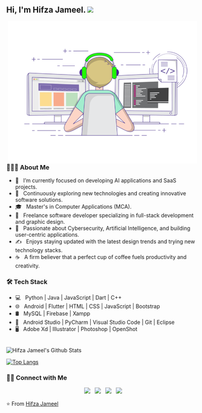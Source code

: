 <h2> Hi, I'm Hifza Jameel. <img src="https://github.com/souvikguria98/souvikguria98/blob/master/Hi.gif" width="25"></h2>
<img align="right" alt="GIF" src="https://raw.githubusercontent.com/devSouvik/devSouvik/master/gif3.gif" width="500"/>

<h3> 👨🏻‍💻 About Me </h3>

- 🔭 &nbsp; I’m currently focused on developing AI applications and SaaS projects.
- 🤔 &nbsp; Continuously exploring new technologies and creating innovative software solutions.
- 🎓 &nbsp; Master's in Computer Applications (MCA).
- 💼 &nbsp; Freelance software developer specializing in full-stack development and graphic design.
- 🌱 &nbsp; Passionate about Cybersecurity, Artificial Intelligence, and building user-centric applications.
- ✍️ &nbsp; Enjoys staying updated with the latest design trends and trying new technology stacks.
- ☕ &nbsp; A firm believer that a perfect cup of coffee fuels productivity and creativity.

<h3>🛠 Tech Stack</h3>

- 💻 &nbsp; Python | Java | JavaScript | Dart | C++  
- 🌐 &nbsp; Android | Flutter | HTML | CSS | JavaScript | Bootstrap
- 🛢 &nbsp; MySQL | Firebase | Xampp
- 🔧 &nbsp; Android Studio | PyCharm | Visual Studio Code | Git | Eclipse
- 🖥 &nbsp; Adobe Xd | Illustrator | Photoshop | OpenShot

<br>

<img align="center" src="https://github-readme-stats.vercel.app/api?username=codingukhti&include_all_commits=true&count_private=true&show_icons=true&line_height=20&title_color=7A7ADB&icon_color=2234AE&text_color=D3D3D3&bg_color=0,000000,130F40" alt="Hifza Jameel's Github Stats">

</br>

[![Top Langs](https://github-readme-stats.vercel.app/api/top-langs/?username=devSouvik&layout=compact&text_color=daf7dc&bg_color=151515)](https://github.com/devSouvik/github-readme-stats)

<h3> 🤝🏻 Connect with Me </h3>

<p align="center">
&nbsp; <a href="https://twitter.com/codingukht1" target="_blank" rel="noopener noreferrer"><img src="https://img.icons8.com/plasticine/100/000000/twitter.png" width="50" /></a>  
&nbsp; <a href="https://www.instagram.com/deenprenuer/" target="_blank" rel="noopener noreferrer"><img src="https://img.icons8.com/plasticine/100/000000/instagram-new.png" width="50" /></a>  
&nbsp; <a href="https://www.linkedin.com/in/hifza-jameel/" target="_blank" rel="noopener noreferrer"><img src="https://img.icons8.com/plasticine/100/000000/linkedin.png" width="50" /></a>
&nbsp; <a href="mailto:codingukht@gmail.com" target="_blank" rel="noopener noreferrer"><img src="https://img.icons8.com/plasticine/100/000000/gmail.png"  width="50" /></a>
</p>

⭐️ From [Hifza Jameel](https://github.com/Codingukhti)
